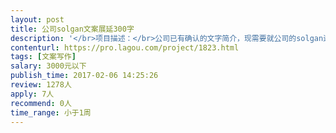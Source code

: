 ```yaml
---                
layout: post       
title: 公司solgan文案展延300字           
description: '</br>项目描述：</br>公司已有确认的文字简介，现需要就公司的solgan进行文案展延，300字左右即可。</br>业务涵盖电视IP制作、文化、旅游、教育、电商</br>'     
contenturl: https://pro.lagou.com/project/1823.html      
tags: [文案写作]            
salary: 3000元以下          
publish_time: 2017-02-06 14:25:26         
review: 1278人                   
apply: 7人                   
recommend: 0人                   
time_range: 小于1周              
---                 
```

